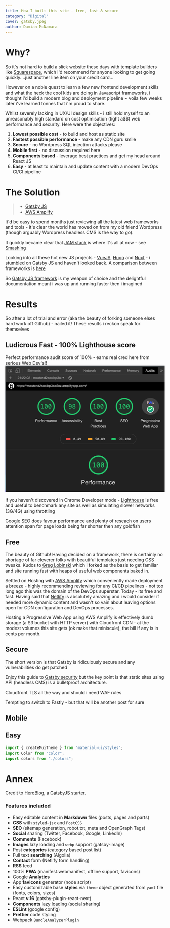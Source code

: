 ```yaml
---
title: How I built this site - free, fast & secure
category: "Digital"
cover: gatsby.jpeg
author: Damian McNamara
---
```


# Why? 
So it's not hard to build a slick website these days with template builders like [Squarespace](https://www.squarespace.com/), which i'd recommend for anyone looking to get going quickly....just another line item on your credit card...

However on a noble quest to learn a few new frontend development skills and what the heck the cool kids are doing in Javascript frameworks, i thought i'd build a modern blog and deployment pipeline ~ voila few weeks later i've learned tonnes that i'm proud to share. 

Whilst severely lacking in UX/UI design skills  - i still hold myself to an unreasonably high standard on cost optimisation (tight a$$) web performance and security. 
Here were the objectives:

1. **Lowest possible cost** -  to build and host as static site
1. **Fastest possible performance** - make any CDN guru smile
1. **Secure** - no Wordpress SQL injection attacks please
1. **Mobile first** - no discussion required here
1. **Components based** - leverage best practices and get my head around React JS
1. **Easy** - at least to maintain and update content with a modern DevOps CI/CI pipeline

# The Solution

> * [Gatsby JS](https://www.gatsbyjs.org/)
> * [AWS Amplify](https://aws.amazon.com/amplify/)

It'd be easy to spend months just reviewing all the latest web frameworks and tools - it's clear the world has moved on from my old friend Wordpress (though arguably Wordpress headless CMS is the way to go).

It quickly became clear that [JAM stack](https://jamstack.org/) is where it's all at now - see [Smashing](https://www.smashingmagazine.com/2019/06/jamstack-fundamentals-what-what-how/)

Looking into all these hot new JS projects - [VueJS](https://vuejs.org/), [Hugo](https://gohugo.io/) and [Nuxt](https://nuxtjs.org/) - i stumbled on Gatsby JS and haven't looked back. A comparison between frameworks is [here](https://www.gatsbyjs.org/features/jamstack/gatsby-vs-nextjs-vs-nuxtjs)

So [Gatsby JS framework](https://www.gatsbyjs.org/) is my weapon of choice and the delightful documentation meant i was up and running faster then i imagined 

# Results
So after a lot of trial and error (aka the beauty of forking someone elses hard work off Github) - nailed it! These results i reckon speak for themselves

## Ludicrous Fast - 100% Lighthouse score
Perfect performance audit score of 100% - earns real cred here from serious Web Dev's!! ![](./speedtest.png)

If you haven't discovered in Chrome Developer mode - [Lighthouse](https://developers.google.com/web/tools/lighthouse) is free and useful to benchmark any site as well as simulating slower networks (3G/4G) using throttling

Google SEO does favour performance and plenty of reseach on users attention span for page loads being far shorter then any goldfish 

## Free

The beauty of Github! Having decided on a framework, there is certainly no shortage of far cleverer folks with beautiful templates just needing CSS tweaks. Kudos to [Greg Lobinski](https://github.com/greglobinski/gatsby-starter-hero-blog) which i forked as the basis to get familiar and site running fast with heaps of useful web components baked in.

Settled on Hosting with [AWS Amplify](https://aws.amazon.com/amplify/) which conveniently made deployment a breeze - highly recommending reviewing for any CI/CD pipelines - not too long ago this was the domain of the DevOps superstar. Today - its free and fast. Having said that [Netlify](https://netlify.com) is absolutely amazing and i would consider if needed more dynamic content and wasn't so vain about leaving options open for CDN configuration and DevOps processes.

Hosting a Progressive Web App using AWS Amplify is effectively dumb storage (a S3 bucket with HTTP server) with Cloudfront CDN - at the modest volumes this site gets (ok make that miniscule), the bill if any is in  cents per month.

## Secure

The short version is that Gatsby is ridiculously secure and any vulnerabilities do get patched 

Enjoy this guide to [Gatsby security](https://www.gatsbyjs.org/blog/2019-04-06-security-for-modern-web-frameworks/) but the key point is that static sites using API (headless CMS) is a bulletproof architecture. 

Cloudfront TLS all the way and should i need WAF rules

Tempting to switch to Fastly - but that will be another post for sure

## Mobile

## Easy

```javascript
import { createMuiTheme } from "material-ui/styles";
import Color from "color";
import colors from "./colors";
```

# Annex 

Credit to [HeroBlog](https://github.com/greglobinski/gatsby-starter-hero-blog), a [GatsbyJS](https://www.gatsbyjs.org/) starter.

### Features included

* Easy editable content in **Markdown** files (posts, pages and parts)
* **CSS** with `styled-jsx` and `PostCSS`
* **SEO** (sitemap generation, robot.txt, meta and OpenGraph Tags)
* **Social** sharing (Twitter, Facebook, Google, LinkedIn)
* **Comments** (Facebook)
* **Images** lazy loading and `webp` support (gatsby-image)
* Post **categories** (category based post list)
* Full text **searching** (Algolia)
* **Contact** form (Netlify form handling)
* **RSS** feed
* 100% **PWA** (manifest.webmanifest, offline support, favicons)
* Google **Analytics**
* App **favicons** generator (node script)
* Easy customizable base **styles** via `theme` object generated from `yaml` file (fonts, colors, sizes)
* React **v.16** (gatsby-plugin-react-next)
* **Components** lazy loading (social sharing)
* **ESLint** (google config)
* **Prettier** code styling
* Webpack `BundleAnalyzerPlugin`
